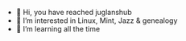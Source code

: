 - 👋 Hi, you have reached juglanshub
- 👀 I’m interested in Linux, Mint, Jazz & genealogy
- 🌱 I’m learning all the time

<!---
juglanshub/juglanshub is a ✨ special ✨ repository because its `README.md` (this file) appears on your GitHub profile.
You can click the Preview link to take a look at your changes.
--->
